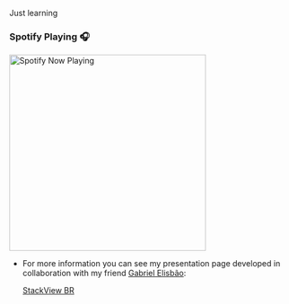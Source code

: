 Just learning

### Spotify Playing 🎧

[<img src="https://spotify-sigma.vercel.app/api/spotify-playing" alt="Spotify Now Playing" width="350" />](https://open.spotify.com/user/thiagap0860)

- For more information you can see my presentation page developed in collaboration with my friend [Gabriel Elisbão](https://github.com/lisbao1303):
    
    [StackView BR](https://stackview.com.br/thiagao)
